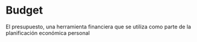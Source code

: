 # Budget
El presupuesto, una herramienta financiera que se utiliza como parte de la planificación económica personal 
